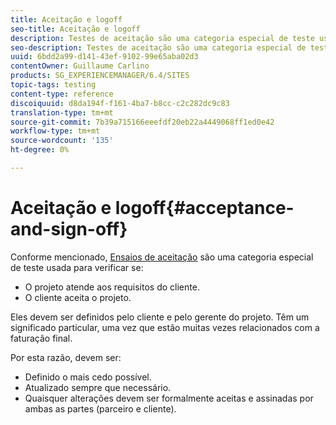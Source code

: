 ```yaml
---
title: Aceitação e logoff
seo-title: Aceitação e logoff
description: Testes de aceitação são uma categoria especial de teste usada para verificar se o projeto atende aos requisitos do cliente e se o cliente aceita o projeto
seo-description: Testes de aceitação são uma categoria especial de teste usada para verificar se o projeto atende aos requisitos do cliente e se o cliente aceita o projeto
uuid: 6bdd2a99-d141-43ef-9102-99e65aba02d3
contentOwner: Guillaume Carlino
products: SG_EXPERIENCEMANAGER/6.4/SITES
topic-tags: testing
content-type: reference
discoiquuid: d8da194f-f161-4ba7-b8cc-c2c282dc9c83
translation-type: tm+mt
source-git-commit: 7b39a715166eeefdf20eb22a4449068ff1ed0e42
workflow-type: tm+mt
source-wordcount: '135'
ht-degree: 0%

---
```



# Aceitação e logoff{#acceptance-and-sign-off}

Conforme mencionado, [Ensaios de aceitação](/help/sites-developing/planning.md) são uma categoria especial de teste usada para verificar se:

* O projeto atende aos requisitos do cliente.
* O cliente aceita o projeto.

Eles devem ser definidos pelo cliente e pelo gerente do projeto. Têm um significado particular, uma vez que estão muitas vezes relacionados com a faturação final.

Por esta razão, devem ser:

* Definido o mais cedo possível.
* Atualizado sempre que necessário.
* Quaisquer alterações devem ser formalmente aceitas e assinadas por ambas as partes (parceiro e cliente).

